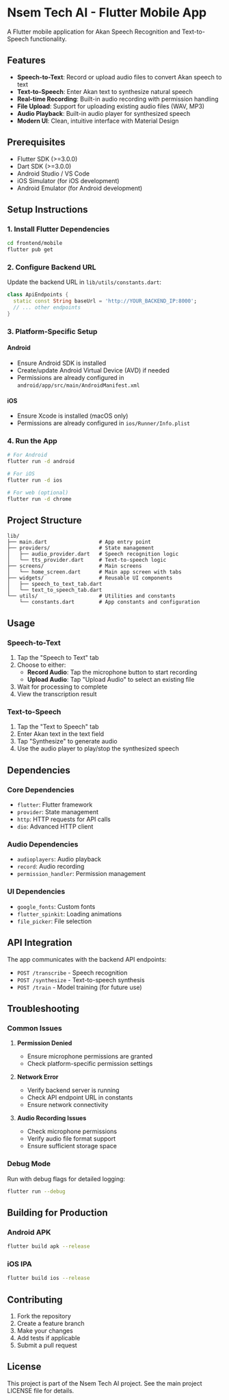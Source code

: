 # Nsem Tech AI - Flutter Mobile App

A Flutter mobile application for Akan Speech Recognition and Text-to-Speech functionality.

## Features

- **Speech-to-Text**: Record or upload audio files to convert Akan speech to text
- **Text-to-Speech**: Enter Akan text to synthesize natural speech
- **Real-time Recording**: Built-in audio recording with permission handling
- **File Upload**: Support for uploading existing audio files (WAV, MP3)
- **Audio Playback**: Built-in audio player for synthesized speech
- **Modern UI**: Clean, intuitive interface with Material Design

## Prerequisites

- Flutter SDK (>=3.0.0)
- Dart SDK (>=3.0.0)
- Android Studio / VS Code
- iOS Simulator (for iOS development)
- Android Emulator (for Android development)

## Setup Instructions

### 1. Install Flutter Dependencies

```bash
cd frontend/mobile
flutter pub get
```

### 2. Configure Backend URL

Update the backend URL in `lib/utils/constants.dart`:

```dart
class ApiEndpoints {
  static const String baseUrl = 'http://YOUR_BACKEND_IP:8000';
  // ... other endpoints
}
```

### 3. Platform-Specific Setup

#### Android
- Ensure Android SDK is installed
- Create/update Android Virtual Device (AVD) if needed
- Permissions are already configured in `android/app/src/main/AndroidManifest.xml`

#### iOS
- Ensure Xcode is installed (macOS only)
- Permissions are already configured in `ios/Runner/Info.plist`

### 4. Run the App

```bash
# For Android
flutter run -d android

# For iOS
flutter run -d ios

# For web (optional)
flutter run -d chrome
```

## Project Structure

```
lib/
├── main.dart                 # App entry point
├── providers/                # State management
│   ├── audio_provider.dart   # Speech recognition logic
│   └── tts_provider.dart     # Text-to-speech logic
├── screens/                  # Main screens
│   └── home_screen.dart      # Main app screen with tabs
├── widgets/                  # Reusable UI components
│   ├── speech_to_text_tab.dart
│   └── text_to_speech_tab.dart
└── utils/                    # Utilities and constants
    └── constants.dart        # App constants and configuration
```

## Usage

### Speech-to-Text
1. Tap the "Speech to Text" tab
2. Choose to either:
   - **Record Audio**: Tap the microphone button to start recording
   - **Upload Audio**: Tap "Upload Audio" to select an existing file
3. Wait for processing to complete
4. View the transcription result

### Text-to-Speech
1. Tap the "Text to Speech" tab
2. Enter Akan text in the text field
3. Tap "Synthesize" to generate audio
4. Use the audio player to play/stop the synthesized speech

## Dependencies

### Core Dependencies
- `flutter`: Flutter framework
- `provider`: State management
- `http`: HTTP requests for API calls
- `dio`: Advanced HTTP client

### Audio Dependencies
- `audioplayers`: Audio playback
- `record`: Audio recording
- `permission_handler`: Permission management

### UI Dependencies
- `google_fonts`: Custom fonts
- `flutter_spinkit`: Loading animations
- `file_picker`: File selection

## API Integration

The app communicates with the backend API endpoints:

- `POST /transcribe` - Speech recognition
- `POST /synthesize` - Text-to-speech synthesis
- `POST /train` - Model training (for future use)

## Troubleshooting

### Common Issues

1. **Permission Denied**
   - Ensure microphone permissions are granted
   - Check platform-specific permission settings

2. **Network Error**
   - Verify backend server is running
   - Check API endpoint URL in constants
   - Ensure network connectivity

3. **Audio Recording Issues**
   - Check microphone permissions
   - Verify audio file format support
   - Ensure sufficient storage space

### Debug Mode

Run with debug flags for detailed logging:

```bash
flutter run --debug
```

## Building for Production

### Android APK
```bash
flutter build apk --release
```

### iOS IPA
```bash
flutter build ios --release
```

## Contributing

1. Fork the repository
2. Create a feature branch
3. Make your changes
4. Add tests if applicable
5. Submit a pull request

## License

This project is part of the Nsem Tech AI project. See the main project LICENSE file for details. 